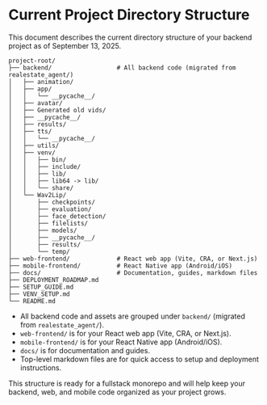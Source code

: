 # Current Project Directory Structure

This document describes the current directory structure of your backend project as of September 13, 2025.


```
project-root/
├── backend/                  # All backend code (migrated from realestate_agent/)
│   ├── animation/
│   ├── app/
│   │   └── __pycache__/
│   ├── avatar/
│   ├── Generated old vids/
│   ├── __pycache__/
│   ├── results/
│   ├── tts/
│   │   └── __pycache__/
│   ├── utils/
│   ├── venv/
│   │   ├── bin/
│   │   ├── include/
│   │   ├── lib/
│   │   ├── lib64 -> lib/
│   │   └── share/
│   └── Wav2Lip/
│       ├── checkpoints/
│       ├── evaluation/
│       ├── face_detection/
│       ├── filelists/
│       ├── models/
│       ├── __pycache__/
│       ├── results/
│       └── temp/
├── web-frontend/             # React web app (Vite, CRA, or Next.js)
├── mobile-frontend/          # React Native app (Android/iOS)
├── docs/                     # Documentation, guides, markdown files
├── DEPLOYMENT_ROADMAP.md
├── SETUP_GUIDE.md
├── VENV_SETUP.md
└── README.md
```

- All backend code and assets are grouped under `backend/` (migrated from `realestate_agent/`).
- `web-frontend/` is for your React web app (Vite, CRA, or Next.js).
- `mobile-frontend/` is for your React Native app (Android/iOS).
- `docs/` is for documentation and guides.
- Top-level markdown files are for quick access to setup and deployment instructions.

This structure is ready for a fullstack monorepo and will help keep your backend, web, and mobile code organized as your project grows.
